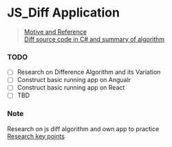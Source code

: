 # JS_Diff Application
>[Motive and Reference](https://github.com/kpdecker/jsdiff) <br />
>[Diff source code in C# and summary of algorithm](http://www.mathertel.de/Diff/)

### TODO
- [ ] Research on Difference Algorithm and its Variation
- [ ] Construct basic running app on Angualr 
- [ ] Construct basic running app on React
- [ ] TBD

### Note
Research on js diff algorithm and own app to practice <br />
[Research key points](Note/README.md)


